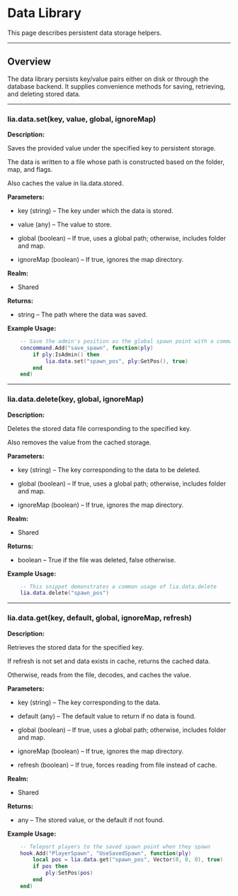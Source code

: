 # Data Library

This page describes persistent data storage helpers.

---

## Overview

The data library persists key/value pairs either on disk or through the database backend. It supplies convenience methods for saving, retrieving, and deleting stored data.

---

### lia.data.set(key, value, global, ignoreMap)

**Description:**

Saves the provided value under the specified key to persistent storage.

The data is written to a file whose path is constructed based on the folder, map, and flags.

Also caches the value in lia.data.stored.

**Parameters:**

* key (string) – The key under which the data is stored.


* value (any) – The value to store.


* global (boolean) – If true, uses a global path; otherwise, includes folder and map.


* ignoreMap (boolean) – If true, ignores the map directory.


**Realm:**

* Shared


**Returns:**

* string – The path where the data was saved.


**Example Usage:**

```lua
    -- Save the admin's position as the global spawn point with a command
    concommand.Add("save_spawn", function(ply)
        if ply:IsAdmin() then
            lia.data.set("spawn_pos", ply:GetPos(), true)
        end
    end)
```

---

### lia.data.delete(key, global, ignoreMap)

**Description:**

Deletes the stored data file corresponding to the specified key.

Also removes the value from the cached storage.

**Parameters:**

* key (string) – The key corresponding to the data to be deleted.


* global (boolean) – If true, uses a global path; otherwise, includes folder and map.


* ignoreMap (boolean) – If true, ignores the map directory.


**Realm:**

* Shared


**Returns:**

* boolean – True if the file was deleted, false otherwise.


**Example Usage:**

```lua
    -- This snippet demonstrates a common usage of lia.data.delete
    lia.data.delete("spawn_pos")
```

---

### lia.data.get(key, default, global, ignoreMap, refresh)

**Description:**

Retrieves the stored data for the specified key.

If refresh is not set and data exists in cache, returns the cached data.

Otherwise, reads from the file, decodes, and caches the value.

**Parameters:**

* key (string) – The key corresponding to the data.


* default (any) – The default value to return if no data is found.


* global (boolean) – If true, uses a global path; otherwise, includes folder and map.


* ignoreMap (boolean) – If true, ignores the map directory.


* refresh (boolean) – If true, forces reading from file instead of cache.


**Realm:**

* Shared


**Returns:**

* any – The stored value, or the default if not found.


**Example Usage:**

```lua
    -- Teleport players to the saved spawn point when they spawn
    hook.Add("PlayerSpawn", "UseSavedSpawn", function(ply)
        local pos = lia.data.get("spawn_pos", Vector(0, 0, 0), true)
        if pos then
            ply:SetPos(pos)
        end
    end)
```
